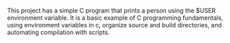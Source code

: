This project has a simple C program that prints a person using the $USER environment variable. It is a basic example of C programming fundamentals, using environment variables in c, organize source and build directories, and automating compilation with scripts.

